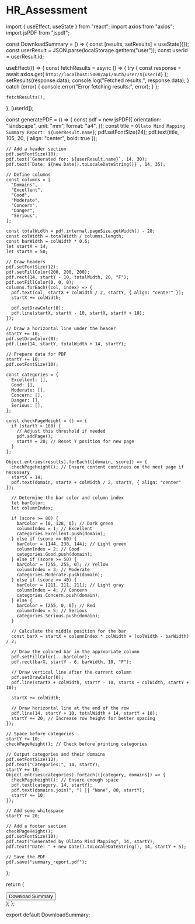 # HR_Assessment

import { useEffect, useState } from "react";
import axios from "axios";
import jsPDF from "jspdf";

const DownloadSummary = () => {
const [results, setResults] = useState({});
const userResult = JSON.parse(localStorage.getItem("user"));
const userId = userResult.id;

useEffect(() => {
const fetchResults = async () => {
try {
const response = await axios.get(
`http://localhost:5000/api/auth/user/${userId}`
);
setResults(response.data);
console.log("Fetched results:", response.data);
} catch (error) {
console.error("Error fetching results:", error);
}
};

    fetchResults();

}, [userId]);

const generatePDF = () => {
const pdf = new jsPDF({
orientation: "landscape",
unit: "mm",
format: "a4",
});
const title = `Ollato Mind Mapping Summary Report: ${userResult.name}`;
pdf.setFontSize(24);
pdf.text(title, 105, 20, { align: "center", bold: true });

    // Add a header section
    pdf.setFontSize(18);
    pdf.text(`Generated for: ${userResult.name}`, 14, 30);
    pdf.text(`Date: ${new Date().toLocaleDateString()}`, 14, 35);

    // Define columns
    const columns = [
      "Domains",
      "Excellent",
      "Good",
      "Moderate",
      "Concern",
      "Danger",
      "Serious",
    ];

    const totalWidth = pdf.internal.pageSize.getWidth() - 28;
    const colWidth = totalWidth / columns.length;
    const barWidth = colWidth * 0.6;
    let startX = 14;
    let startY = 50;

    // Draw headers
    pdf.setFontSize(12);
    pdf.setFillColor(200, 200, 200);
    pdf.rect(14, startY - 10, totalWidth, 20, "F");
    pdf.setFillColor(0, 0, 0);
    columns.forEach((col, index) => {
      pdf.text(col, startX + colWidth / 2, startY, { align: "center" });
      startX += colWidth;

      pdf.setDrawColor(0);
      pdf.line(startX, startY - 10, startX, startY + 10);
    });

    // Draw a horizontal line under the header
    startY += 10;
    pdf.setDrawColor(0);
    pdf.line(14, startY, totalWidth + 14, startY);

    // Prepare data for PDF
    startY += 10;
    pdf.setFontSize(10);

    const categories = {
      Excellent: [],
      Good: [],
      Moderate: [],
      Concern: [],
      Danger: [],
      Serious: [],
    };

    const checkPageHeight = () => {
      if (startY > 180) {
        // Adjust this threshold if needed
        pdf.addPage();
        startY = 20; // Reset Y position for new page
      }
    };

    Object.entries(results).forEach(([domain, score]) => {
      checkPageHeight(); // Ensure content continues on the next page if necessary
      startX = 14;
      pdf.text(domain, startX + colWidth / 2, startY, { align: "center" });

      // Determine the bar color and column index
      let barColor;
      let columnIndex;

      if (score >= 80) {
        barColor = [0, 128, 0]; // Dark green
        columnIndex = 1; // Excellent
        categories.Excellent.push(domain);
      } else if (score >= 60) {
        barColor = [144, 238, 144]; // Light green
        columnIndex = 2; // Good
        categories.Good.push(domain);
      } else if (score >= 50) {
        barColor = [255, 255, 0]; // Yellow
        columnIndex = 3; // Moderate
        categories.Moderate.push(domain);
      } else if (score >= 40) {
        barColor = [211, 211, 211]; // Light gray
        columnIndex = 4; // Concern
        categories.Concern.push(domain);
      } else {
        barColor = [255, 0, 0]; // Red
        columnIndex = 5; // Serious
        categories.Serious.push(domain);
      }

      // Calculate the middle position for the bar
      const barX = startX + columnIndex * colWidth + (colWidth - barWidth) / 2;

      // Draw the colored bar in the appropriate column
      pdf.setFillColor(...barColor);
      pdf.rect(barX, startY - 6, barWidth, 10, "F");

      // Draw vertical line after the current column
      pdf.setDrawColor(0);
      pdf.line(startX + colWidth, startY - 10, startX + colWidth, startY + 10);

      startX += colWidth;

      // Draw horizontal line at the end of the row
      pdf.line(14, startY + 10, totalWidth + 14, startY + 10);
      startY += 20; // Increase row height for better spacing
    });

    // Space before categories
    startY += 10;
    checkPageHeight(); // Check before printing categories

    // Output categories and their domains
    pdf.setFontSize(12);
    pdf.text("Categories:", 14, startY);
    startY += 10;
    Object.entries(categories).forEach(([category, domains]) => {
      checkPageHeight(); // Ensure enough space
      pdf.text(category, 14, startY);
      pdf.text(domains.join(", ") || "None", 80, startY);
      startY += 10;
    });

    // Add some whitespace
    startY += 20;

    // Add a footer section
    checkPageHeight();
    pdf.setFontSize(10);
    pdf.text("Generated by Ollato Mind Mapping", 14, startY);
    pdf.text("Date: " + new Date().toLocaleDateString(), 14, startY + 5);

    // Save the PDF
    pdf.save("summary_report.pdf");

};

return (

<div>
<button
        onClick={generatePDF}
        className="bg-blue-500 text-white px-4 py-2 rounded"
      >
Download Summary
</button>
</div>
);
};

export default DownloadSummary;
